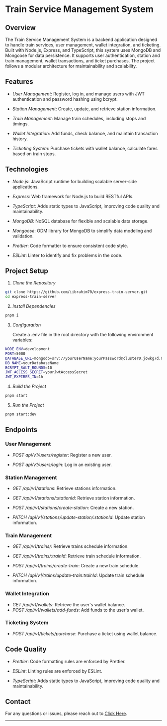 # Train Service Management System

## Overview

The Train Service Management System is a backend application designed to handle train services, user management, wallet integration, and ticketing. Built with Node.js, Express, and TypeScript, this system uses MongoDB and Mongoose for data persistence. It supports user authentication, station and train management, wallet transactions, and ticket purchases. The project follows a modular architecture for maintainability and scalability.

## Features

- _User Management_: Register, log in, and manage users with JWT authentication and password hashing using bcrypt.
- _Station Management_: Create, update, and retrieve station information.
- _Train Management_: Manage train schedules, including stops and timings.

- _Wallet Integration_: Add funds, check balance, and maintain transaction history.
- _Ticketing System_: Purchase tickets with wallet balance, calculate fares based on train stops.

## Technologies

- _Node.js_: JavaScript runtime for building scalable server-side applications.
- _Express_: Web framework for Node.js to build RESTful APIs.
- _TypeScript_: Adds static types to JavaScript, improving code quality and maintainability.
- _MongoDB_: NoSQL database for flexible and scalable data storage.

- _Mongoose_: ODM library for MongoDB to simplify data modeling and validation.
- _Prettier_: Code formatter to ensure consistent code style.
- _ESLint_: Linter to identify and fix problems in the code.

## Project Setup

1. _Clone the Repository_

```bash
git clone https://github.com/iibrahim70/express-train-server.git
cd express-train-server
```

2. _Install Dependencies_

```bash
pnpm i
```

3. _Configuration_

   Create a .env file in the root directory with the following environment variables:

```bash
NODE_ENV=development
PORT=5000
DATABASE_URL=mongodb+srv://yourUserName:yourPassword@cluster0.jowkg7d.mongodb.net
DB_NAME=yourDatabaseName
BCRYPT_SALT_ROUNDS=10
JWT_ACCESS_SECRET=yourJwtAccessSecret
JWT_EXPIRES_IN=1h
```

4. _Build the Project_

```bash
pnpm start
```

5. _Run the Project_

```bash
pnpm start:dev
```

## Endpoints

### User Management

- _POST api/v1/users/register_: Register a new user.

- _POST api/v1/users/login_: Log in an existing user.

### Station Management

- _GET /api/v1/stations_: Retrieve stations information.
- _GET /api/v1/stations/:stationId_: Retrieve station information.

- _POST /api/v1/stations/create-station_: Create a new station.
- _PATCH /api/v1/stations/update-station/:stationId_: Update station information.

### Train Management

- _GET /api/v1/trains/_: Retrieve trains schedule information.
- _GET /api/v1/trains/:trainId_: Retrieve train schedule information.

- _POST /api/v1/trains/create-train_: Create a new train schedule.
- _PATCH /api/v1/trains/update-train:trainId_: Update train schedule information.

### Wallet Integration

- _GET /api/v1/wallets_: Retrieve the user's wallet balance.
- _POST /api/v1/wallets/add-funds_: Add funds to the user's wallet.

### Ticketing System

- _POST /api/v1/tickets/purchase_: Purchase a ticket using wallet balance.

## Code Quality

- _Prettier_: Code formatting rules are enforced by Prettier.
- _ESLint_: Linting rules are enforced by ESLint.

- _TypeScript_: Adds static types to JavaScript, improving code quality and maintainability.

## Contact

For any questions or issues, please reach out to [Click Here](mailto:iibrahiim.dev@gmail.com).

---
